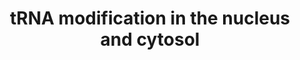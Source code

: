 ---
annotations:
- type: Pathway Ontology
  value: tRNA maturation pathway
authors:
- ReactomeTeam
- Fehrhart
description: At least 92 distinct tRNA nucleotide base modifications have been found.
  The modifications are made post-transcriptionally by a large group of disparate
  enzymes located in the nucleus, cytosol, and mitochondria (reviewed in Boschi-Muller
  and Motorin 2013, Jackman and Alfonzo 2013, Gu et al. 2014, Helm and Alfonzo 2014,
  Li and Mason 2014). Modifications near the anticodon and near the 3' end affect
  interaction of the tRNA with ribosomes and tRNA synthetases, respectively, while
  modifications in other regions of the tRNA affect folding and stability of the tRNA
  (reviewed in Hou et al. 2015). Mutations in tRNA modification enzymes are associated
  with human diseases (reviewed in Sarin and Leidel 2014, Torres et al. 2014).  View
  original pathway at [http://www.reactome.org/PathwayBrowser/#DIAGRAM=6782315 Reactome].
last-edited: 2021-01-25
organisms:
- Homo sapiens
redirect_from:
- /index.php/Pathway:WP3561
- /instance/WP3561
schema-jsonld:
- '@context': https://schema.org/
  '@id': https://wikipathways.github.io/pathways/WP3561.html
  '@type': Dataset
  creator:
    '@type': Organization
    name: WikiPathways
  description: At least 92 distinct tRNA nucleotide base modifications have been found.
    The modifications are made post-transcriptionally by a large group of disparate
    enzymes located in the nucleus, cytosol, and mitochondria (reviewed in Boschi-Muller
    and Motorin 2013, Jackman and Alfonzo 2013, Gu et al. 2014, Helm and Alfonzo 2014,
    Li and Mason 2014). Modifications near the anticodon and near the 3' end affect
    interaction of the tRNA with ribosomes and tRNA synthetases, respectively, while
    modifications in other regions of the tRNA affect folding and stability of the
    tRNA (reviewed in Hou et al. 2015). Mutations in tRNA modification enzymes are
    associated with human diseases (reviewed in Sarin and Leidel 2014, Torres et al.
    2014).  View original pathway at [http://www.reactome.org/PathwayBrowser/#DIAGRAM=6782315
    Reactome].
  keywords:
  - dihydroU
  - 'tRNA(Cys) containing 5mC72 '
  - tRNA containing U
  - THADA
  - Synthesis of
  - 2'-O-methylA-4
  - 'tRNA(Ala) containing I-34 '
  - '4Fe-4S cluster '
  - pseudoU-35
  - 'tRNA(Pro) containing A-34 '
  - Q-34
  - 'thioG101-URM1 '
  - 'tRNA(Arg) containing I-34 '
  - TRIT1
  - PUS7
  - 'tRNA(Met)(CAU) containing U-27 '
  - threonylcarbamoylA-37
  - 'LAGE3 '
  - tRNA(His)
  - METTL1:WDR4
  - CTU1:CTU2:thio-URM1
  - 'tRNA(Pro) containing C-4 '
  - 'CTU1 '
  - 2-thioU-34
  - 'tRNA(Cys) '
  - TRMT11:TRMT112
  - C-40,C-48,C-49,C-50
  - ADAT1
  - 'tRNA(Val) containing A-34 '
  - tRNA(Phe) containing
  - containing C-4
  - A-34
  - 2,2-dimethylG-26
  - containing pseudoU
  - 'tRNA(Thr) containing I-34 '
  - PPi
  - NSUN2
  - 'tRNA(Thr) containing 5mC72 '
  - 'TRMT61A '
  - tRNA(Leu)(CAA)
  - NAD(P)+
  - 2-methylthio-N6-threonylcarbamoylA-37
  - ATP
  - CTU1:CTU2:URM1
  - unspliced
  - 'tRNA(Val) containing I-34 '
  - 'tRNA(Arg)(UCU) containing 5-carboxymethylU-34 '
  - L-threonylcarbamoyladenylate
  - 'tRNA(Lys) containing 2-thioU-34 '
  - 2'-O-methylG-34
  - 7-methylG-46
  - tRNA containing
  - queuine
  - A-4
  - 'TRMT6 '
  - 'tRNA(Arg) containing A-34 '
  - G-46
  - TRMT13
  - containing U-35
  - G-34
  - 'tRNA(Gln) containing U-34 '
  - Gua
  - 'URM1 '
  - NSUN6
  - CDKAL1:4Fe-4S
  - 'tRNA(Ile) containing A-34 '
  - 'METTL1 '
  - I-34
  - EKC complex
  - 1-methylG-9
  - 'TRMT11 '
  - 'tRNA(Ile)(AAU) containing U-27,30 '
  - 'unspliced tRNA(Tyr) containing pseudoU-35 '
  - 'tRNA(Gln) containing 2-thioU-34 '
  - pre-tRNAs containing
  - 'tRNA(Ser) containing I-34 '
  - tRNA(Ser) containing
  - A-58
  - 1-methylA-58
  - tRNA(Gln,Glu,Lys)
  - 'tRNA(Glu)(UUC) containing 5-carboxymethylU-34 '
  - 5-mC-38
  - 5-mC-48,49
  - DMAPP
  - tRNA(Ile,Met,Ser)
  - U-13, pre-tRNA(Tyr)
  - U-34
  - 'unspliced tRNA(Tyr) containing U-35 '
  - FTSJ1
  - GTP
  - ADAT2:ADAT3
  - TRMT1
  - 'tRNA(Ser)(UGA) containing U-28 '
  - 'CDKAL1 '
  - tRNA
  - wybutosine at G37
  - 'tRNA containing pseudoU-13 '
  - 'tRNA(Pro) containing 2''-O-methylC-4 '
  - 'Fe2+ '
  - tRNAs containing
  - isopentenylA-37
  - 'tRNA(Glu)(UUC) containing 5-methoxycarbonylmethylU-34 '
  - U-44
  - 'TPRKB '
  - 'tRNA(Lys) containing U-34 '
  - 'ADAT3 '
  - TRMT10A
  - 2'-O-methylU-44
  - 'tRNA(Gly)(GCC) containing C-4 '
  - 5-carboxymethylU-34
  - tRNA containing A-37
  - 5-methoxycarbonylmethylU-34
  - 5mC-34,48
  - 'tRNA(Thr) '
  - 'tRNA(Gly)(GCC) containing 2''-O-methylC-4 '
  - 'tRNA(Arg)(UCU) containing 5-methoxycarbonylmethylU-34 '
  - 'tRNA(Glu) containing U-34 '
  - THG1L
  - 'tRNA containing U-13 '
  - tRNA(Ala) containing
  - 2'-O-methylC-4
  - 5mC-40,48,49,50
  - tRNA(Cys,Thr)
  - tRNA(His) containing
  - 'NADH '
  - 'TP53RK '
  - 'QTRT1 '
  - 'NADPH '
  - pseudoU-39
  - KIAA1456
  - 'tRNA(Ser) containing A-34 '
  - 'tRNA(Leu) containing A-34 '
  - 5'-pppG-p-tRNA(His)
  - 'tRNA(Ala) containing A-34 '
  - TRMT6:TRMT61A
  - A-37
  - 'NADP+ '
  - tRNA(Gly)(GCC)
  - tRNA(Phe)
  - H2O
  - pseudoU-13,
  - tRNA(Gly,Pro)
  - tRNA(Met) containing
  - tRNA containing U-39
  - DUS2:EPRS
  - pre-tRNA(Tyr)
  - 'tRNA(Met)(CAU) containing pseudoU-27 '
  - tRNA(Asp)(GUC)
  - 'DUS2 '
  - C-38
  - 'OSGEP '
  - 'CTU2 '
  - 'tRNA(Leu) containing I-34 '
  - containing
  - QTRT1:QTRTD1
  - 'QTRTD1 '
  - AMP
  - ALKBH8:Fe2+
  - 'tRNA(Pro) containing I-34 '
  - 'WDR4 '
  - PUS1-2
  - 'ALKBH8 '
  - tRNA(Arg,Glu)
  - 'NAD+ '
  - 2'-O-methylC-32
  - 'ADAT2 '
  - containing C-34,48
  - containing 5mC72
  - 'tRNA(Glu) containing 2-thioU-34 '
  - G-26
  - 2-methylG-10
  - tRNA(Tyr) containing
  - TRDMT1
  - tRNA(Asp) containing
  - NH3
  - of tRNA(Phe)
  - 'tRNA(Ile) containing I-34 '
  - tRNA containing G-10
  - AdoHcy
  - 'TRMT112 '
  - 'tRNA(Thr) containing A-34 '
  - AdoMet
  - tRNA containing G-9
  - 'tRNA(Ser)(UGA) containing pseudoU-28 '
  - 'tRNA(Ile)(AAU) containing pseudoU-27,30 '
  - PUS3
  - 'EPRS '
  - I-37
  - containing U
  - NAD(P)H
  - C-48,C-49
  - TRMT44
  license: CC0
  name: tRNA modification in the nucleus and cytosol
seo: CreativeWork
title: tRNA modification in the nucleus and cytosol
wpid: WP3561
---